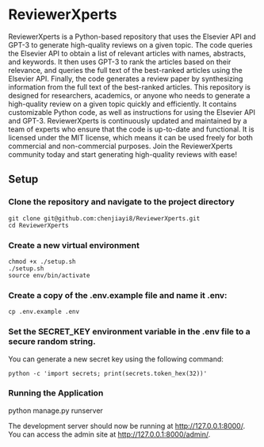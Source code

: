 # ReviewerXperts
 ReviewerXperts is a Python-based repository that uses the Elsevier API and GPT-3 to generate high-quality reviews on a given topic. The code queries the Elsevier API to obtain a list of relevant articles with names, abstracts, and keywords. It then uses GPT-3 to rank the articles based on their relevance, and queries the full text of the best-ranked articles using the Elsevier API. Finally, the code generates a review paper by synthesizing information from the full text of the best-ranked articles.  This repository is designed for researchers, academics, or anyone who needs to generate a high-quality review on a given topic quickly and efficiently. It contains customizable Python code, as well as instructions for using the Elsevier API and GPT-3.  ReviewerXperts is continuously updated and maintained by a team of experts who ensure that the code is up-to-date and functional. It is licensed under the MIT license, which means it can be used freely for both commercial and non-commercial purposes. Join the ReviewerXperts community today and start generating high-quality reviews with ease!


 ## Setup

 ### Clone the repository and navigate to the project directory
 ```
git clone git@github.com:chenjiayi8/ReviewerXperts.git
cd ReviewerXperts
 ```

### Create a new virtual environment
```
chmod +x ./setup.sh
./setup.sh
source env/bin/activate
```

### Create a copy of the .env.example file and name it .env:
```
cp .env.example .env
```

### Set the SECRET_KEY environment variable in the .env file to a secure random string. 
You can generate a new secret key using the following command:
```
python -c 'import secrets; print(secrets.token_hex(32))'
```

### Running the Application
python manage.py runserver

The development server should now be running at http://127.0.0.1:8000/. You can access the admin site at http://127.0.0.1:8000/admin/.